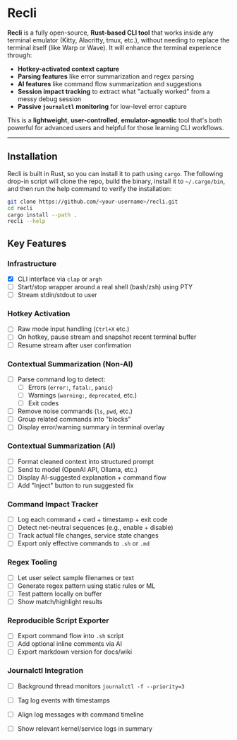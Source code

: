 # Recli

**Recli** is a fully open-source, **Rust-based CLI tool** that works inside any terminal emulator (Kitty, Alacritty, tmux, etc.), without needing to replace the terminal itself (like Warp or Wave). It will enhance the terminal experience through:

* **Hotkey-activated context capture**
* **Parsing features** like error summarization and regex parsing
* **AI features** like command flow summarization and suggestions
* **Session impact tracking** to extract what "actually worked" from a messy debug session
* **Passive `journalctl` monitoring** for low-level error capture

This is a **lightweight**, **user-controlled**, **emulator-agnostic** tool that's both powerful for advanced users and helpful for those learning CLI workflows.

---


## Installation
Recli is built in Rust, so you can install it to path using `cargo`. The following drop-in script will clone the repo, build the binary, install it to `~/.cargo/bin`, and then run the help command to verify the installation:

```bash
git clone https://github.com/<your-username>/recli.git
cd recli
cargo install --path .
recli --help
```

## **Key Features**
### Infrastructure

* [x] CLI interface via `clap` or `argh`
* [ ] Start/stop wrapper around a real shell (bash/zsh) using PTY
* [ ] Stream stdin/stdout to user

### Hotkey Activation

* [ ] Raw mode input handling (`Ctrl+X` etc.)
* [ ] On hotkey, pause stream and snapshot recent terminal buffer
* [ ] Resume stream after user confirmation

### Contextual Summarization (Non-AI)

* [ ] Parse command log to detect:
  * [ ] Errors (`error:`, `fatal:`, `panic`)
  * [ ] Warnings (`warning:`, `deprecated`, etc.)
  * [ ] Exit codes
* [ ] Remove noise commands (`ls`, `pwd`, etc.)
* [ ] Group related commands into "blocks"
* [ ] Display error/warning summary in terminal overlay

### Contextual Summarization (AI)

* [ ] Format cleaned context into structured prompt
* [ ] Send to model (OpenAI API, Ollama, etc.)
* [ ] Display AI-suggested explanation + command flow
* [ ] Add "Inject" button to run suggested fix

### Command Impact Tracker

* [ ] Log each command + cwd + timestamp + exit code
* [ ] Detect net-neutral sequences (e.g., enable + disable)
* [ ] Track actual file changes, service state changes
* [ ] Export only effective commands to `.sh` or `.md`

### Regex Tooling

* [ ] Let user select sample filenames or text
* [ ] Generate regex pattern using static rules or ML
* [ ] Test pattern locally on buffer
* [ ] Show match/highlight results

### Reproducible Script Exporter

* [ ] Export command flow into `.sh` script
* [ ] Add optional inline comments via AI
* [ ] Export markdown version for docs/wiki

### Journalctl Integration

* [ ] Background thread monitors `journalctl -f --priority=3`
* [ ] Tag log events with timestamps
* [ ] Align log messages with command timeline
* [ ] Show relevant kernel/service logs in summary

